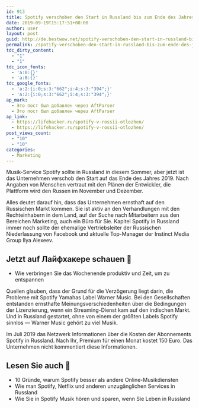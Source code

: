 ```yaml
---
id: 913
title: Spotify verschoben den Start in Russland bis zum Ende des Jahres
date: 2019-09-19T15:17:51+00:00
author: user
layout: post
guid: http://de.bestwow.net/spotify-verschoben-den-start-in-russland-bis-zum-ende-des-jahres/
permalink: /spotify-verschoben-den-start-in-russland-bis-zum-ende-des-jahres/
tdc_dirty_content:
  - "1"
  - "1"
tdc_icon_fonts:
  - 'a:0:{}'
  - 'a:0:{}'
tdc_google_fonts:
  - 'a:2:{i:0;s:3:"662";i:4;s:3:"394";}'
  - 'a:2:{i:0;s:3:"662";i:4;s:3:"394";}'
ap_mark:
  - Это пост был добавлен через AftParser
  - Это пост был добавлен через AftParser
ap_link:
  - https://lifehacker.ru/spotify-v-rossii-otlozhen/
  - https://lifehacker.ru/spotify-v-rossii-otlozhen/
post_views_count:
  - "10"
  - "10"
categories:
  - Marketing
---
```

Musik-Service Spotify sollte in Russland in diesem Sommer, aber jetzt ist das Unternehmen verschob den Start auf das Ende des Jahres 2019. Nach Angaben von Menschen vertraut mit den Plänen der Entwickler, die Plattform wird den Russen im November und Dezember.

Alles deutet darauf hin, dass das Unternehmen ernsthaft auf den Russischen Markt kommen. Sie ist aktiv an den Verhandlungen mit den Rechteinhabern in dem Land, auf der Suche nach Mitarbeitern aus den Bereichen Marketing, auch ein Büro für Sie. Kapitel Spotify in Russland immer noch sollte der ehemalige Vertriebsleiter der Russischen Niederlassung von Facebook und aktuelle Top-Manager der Instinct Media Group Ilya Alexeev.

<div>
  <h2 class="read-also__title">
    <span>Jetzt auf Лайфхакере schauen</span> <span>🧐 </span>
  </h2>
  
  <ul class="read-also__list">
    <li>
      Wie verbringen Sie das Wochenende produktiv und Zeit, um zu entspannen
    </li>
  </ul>
</div>

Quellen glauben, dass der Grund für die Verzögerung liegt darin, die Probleme mit Spotify Yamahas Label Warner Music. Bei den Gesellschaften entstanden ernsthafte Meinungsverschiedenheiten über die Bedingungen der Lizenzierung, wenn ein Streaming-Dienst kam auf den indischen Markt. Und in Russland gestartet, ohne von einem der größten Labels Spotify sinnlos — Warner Music gehört zu viel Musik.

Im Juli 2019 das Netzwerk Informationen über die Kosten der Abonnements Spotify in Russland. Nach Ihr, Premium für einen Monat kostet 150 Euro. Das Unternehmen nicht kommentiert diese Informationen.

<div>
  <h2 class="read-also__title">
    <span>Lesen Sie auch</span> <span>🧐 </span>
  </h2>
  
  <ul class="read-also__list">
    <li>
      10 Gründe, warum Spotify besser als andere Online-Musikdiensten
    </li>
    <li>
      Wie man Spotify, Netflix und anderen unzugänglichen Services in Russland
    </li>
    <li>
      Wie Sie in Spotify Musik hören und sparen, wenn Sie Leben in Russland
    </li>
  </ul>
</div>